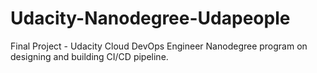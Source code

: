 # Udacity-Nanodegree-Udapeople
 Final Project -  Udacity Cloud DevOps Engineer Nanodegree program on designing and building CI/CD pipeline.
